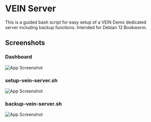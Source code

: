 # VEIN Server

This is a guided bash script for easy setup of a VEIN Demo dedicated server including backup functions. Intended for Debian 12 Bookworm. 


## Screenshots

### Dashboard
![App Screenshot](https://i.imgur.com/1pDEitr.png)

### setup-vein-server.sh
![App Screenshot](https://i.imgur.com/jaJuMP4.png)

### backup-vein-server.sh
![App Screenshot](https://i.imgur.com/6F7sSN9.png)


